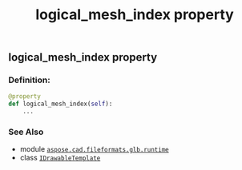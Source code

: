﻿---
title: logical_mesh_index property
second_title: Aspose.CAD for Python via .NET API References
description: 
type: docs
weight: 30
url: /python-net/aspose.cad.fileformats.glb.runtime/idrawabletemplate/logical_mesh_index/
is_root: false
---

## logical_mesh_index property

### Definition:
```python
@property
def logical_mesh_index(self):
    ...
```

### See Also
* module [`aspose.cad.fileformats.glb.runtime`](../../)
* class [`IDrawableTemplate`](/cad/python-net/aspose.cad.fileformats.glb.runtime/idrawabletemplate)
